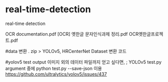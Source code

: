 # real-time-detection
real-time detection




OCR documentation.pdf
[OCR] 옛한글 문자인식과제 정리.pdf
OCR옛한글프로젝트.pdf


#data 변환 . zip > YOLOv5, HRCenterNet Dataset 변환 코드


#yolov5 test output 이미지 외의 데이터 파일까지 얻고 싶다면,
;
YOLOv5 test.py argument 중에 python test.py --save-json  이용
https://github.com/ultralytics/yolov5/issues/437
